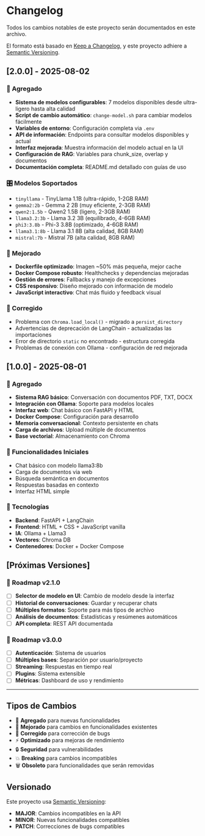 # Changelog

Todos los cambios notables de este proyecto serán documentados en este archivo.

El formato está basado en [Keep a Changelog](https://keepachangelog.com/es-ES/1.0.0/),
y este proyecto adhiere a [Semantic Versioning](https://semver.org/lang/es/).

## [2.0.0] - 2025-08-02

### 🚀 Agregado
- **Sistema de modelos configurables**: 7 modelos disponibles desde ultra-ligero hasta alta calidad
- **Script de cambio automático**: `change-model.sh` para cambiar modelos fácilmente
- **Variables de entorno**: Configuración completa via `.env`
- **API de información**: Endpoints para consultar modelos disponibles y actual
- **Interfaz mejorada**: Muestra información del modelo actual en la UI
- **Configuración de RAG**: Variables para chunk_size, overlap y documentos
- **Documentación completa**: README.md detallado con guías de uso

### 🎛️ Modelos Soportados
- `tinyllama` - TinyLlama 1.1B (ultra-rápido, 1-2GB RAM)
- `gemma2:2b` - Gemma 2 2B (muy eficiente, 2-3GB RAM)
- `qwen2:1.5b` - Qwen2 1.5B (ligero, 2-3GB RAM)
- `llama3.2:3b` - Llama 3.2 3B (equilibrado, 4-6GB RAM)
- `phi3:3.8b` - Phi-3 3.8B (optimizado, 4-6GB RAM)
- `llama3.1:8b` - Llama 3.1 8B (alta calidad, 8GB RAM)
- `mistral:7b` - Mistral 7B (alta calidad, 8GB RAM)

### 🔧 Mejorado
- **Dockerfile optimizado**: Imagen ~50% más pequeña, mejor cache
- **Docker Compose robusto**: Healthchecks y dependencias mejoradas
- **Gestión de errores**: Fallbacks y manejo de excepciones
- **CSS responsivo**: Diseño mejorado con información de modelo
- **JavaScript interactivo**: Chat más fluido y feedback visual

### 🐛 Corregido
- Problema con `Chroma.load_local()` - migrado a `persist_directory`
- Advertencias de deprecación de LangChain - actualizadas las importaciones
- Error de directorio `static` no encontrado - estructura corregida
- Problemas de conexión con Ollama - configuración de red mejorada

## [1.0.0] - 2025-08-01

### 🚀 Agregado
- **Sistema RAG básico**: Conversación con documentos PDF, TXT, DOCX
- **Integración con Ollama**: Soporte para modelos locales
- **Interfaz web**: Chat básico con FastAPI y HTML
- **Docker Compose**: Configuración para desarrollo
- **Memoria conversacional**: Contexto persistente en chats
- **Carga de archivos**: Upload múltiple de documentos
- **Base vectorial**: Almacenamiento con Chroma

### 🎯 Funcionalidades Iniciales
- Chat básico con modelo llama3:8b
- Carga de documentos via web
- Búsqueda semántica en documentos
- Respuestas basadas en contexto
- Interfaz HTML simple

### 🔧 Tecnologías
- **Backend**: FastAPI + LangChain
- **Frontend**: HTML + CSS + JavaScript vanilla
- **IA**: Ollama + Llama3
- **Vectores**: Chroma DB
- **Contenedores**: Docker + Docker Compose

## [Próximas Versiones]

### 🎯 Roadmap v2.1.0
- [ ] **Selector de modelo en UI**: Cambio de modelo desde la interfaz
- [ ] **Historial de conversaciones**: Guardar y recuperar chats
- [ ] **Múltiples formatos**: Soporte para más tipos de archivo
- [ ] **Análisis de documentos**: Estadísticas y resúmenes automáticos
- [ ] **API completa**: REST API documentada

### 🎯 Roadmap v3.0.0
- [ ] **Autenticación**: Sistema de usuarios
- [ ] **Múltiples bases**: Separación por usuario/proyecto
- [ ] **Streaming**: Respuestas en tiempo real
- [ ] **Plugins**: Sistema extensible
- [ ] **Métricas**: Dashboard de uso y rendimiento

---

## Tipos de Cambios

- 🚀 **Agregado** para nuevas funcionalidades
- 🔧 **Mejorado** para cambios en funcionalidades existentes
- 🐛 **Corregido** para corrección de bugs
- ⚡ **Optimizado** para mejoras de rendimiento
- 🔒 **Seguridad** para vulnerabilidades
- 💥 **Breaking** para cambios incompatibles
- 🗑️ **Obsoleto** para funcionalidades que serán removidas

## Versionado

Este proyecto usa [Semantic Versioning](https://semver.org/):
- **MAJOR**: Cambios incompatibles en la API
- **MINOR**: Nuevas funcionalidades compatibles
- **PATCH**: Correcciones de bugs compatibles
